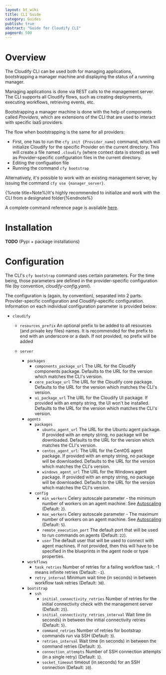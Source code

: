 ```yaml
---
layout: bt_wiki
title: CLI Guide
category: Guides
publish: true
abstract: "Guide for Cloudify CLI"
pageord: 500
---
```



# Overview

The Cloudify CLI can be used both for managing applications, bootstrapping a manager machine and displaying the status of a running manager.


Managing applications is done via REST calls to the management server. The CLI supports all Cloudify flows, such as creating deployments, executing workflows, retrieving events, etc.


Bootstrapping a manager machine is done with the help of components called *Providers*, which are extensions of the CLI that are used to interact with specific IaaS providers.

The flow when bootstrapping is the same for all providers:

  * First, one has to run the `cfy init {Provider_name}` command, which will initialize Cloudify for the specific Provider on the current directory. This will create a file named `.cloudify` (where context data is stored) as well as Provider-specific configuration files in the current directory.
  * Editing the configuation file
  * Running the command `cfy bootstrap`


Alternatively, it's possible to work with an existing management server, by issuing the command `cfy use {manager_server}`.


{%note title=Note%}It's highly recommended to initialize and work with the CLI from a designated folder{%endnote%}

A complete command reference page is available [here](reference-cfy.html).



# Installation

**TODO** (Pypi + package installations)


# Configuration

The CLI's `cfy bootstrap` command uses certain parameters. For the time being, those parameters are defined in the provider-specific configuration file (by convention, *cloudify-config.yaml*).

The configuration is (again, by convention), separated into 2 parts. Provider-specific configuration and Cloudify-specific configuration.
Information on each individual configuration parameter is provided below:

* `cloudify`
	* `resources_prefix` An optional prefix to be added to all resources (and private key files) names. It is recommended for the prefix to end with an underscore or a dash. If not provided, no prefix will be added

	* `server`
	  * `packages`
	    * `components_package_url` The URL for the Cloudify components package. Defaults to the URL for the version which matches the CLI's version.
	    * `core_package_url` The URL for the Cloudify core package. Defaults to the URL for the version which matches the CLI's version.
	    * `ui_package_url` The URL for the Cloudify UI package. If provided with an empty string, the UI won't be installed. Defaults to the URL for the version which matches the CLI's version.
	  * `agents`
	    * `packages`
	      * `ubuntu_agent_url` The URL for the Ubuntu agent package. If provided with an empty string, no package will be downloaded. Defaults to the URL for the version which matches the CLI's version.
	      * `centos_agent_url`: The URL for the CentOS agent package. If provided with an empty string, no package will be downloaded. Defaults to the URL for the version which matches the CLI's version.
	      * `windows_agent_url` The URL for the Windows agent package. If provided with an empty string, no package will be downloaded. Defaults to the URL for the version which matches the CLI's version.
	    * `config`
	      * `min_workers` Celery autoscale parameter - the minimum number of workers on an agent machine. See [Autoscaling](http://docs.celeryproject.org/en/latest/userguide/workers.html#autoscaling) (Default: `2`).
	      * `max_workers` Celery autoscale parameter - The maximum number of workers on an agent machine. See [Autoscaling](http://docs.celeryproject.org/en/latest/userguide/workers.html#autoscaling) (Default: `5`).
	      * `remote_execution_port` The default port that will be used to run commands on agents (Default: `22`).
	      * `user` The default user that will be used to connect with agent machines. If not provided, then this will have to be specified in the blueprints in the agent node or type properties.
	  * `workflows`
	    * `task_retries` Number of retries for a failing workflow task. -1 means infinite retries (Default: `-1`).
	    * `retry_interval` Minimum wait time (in seconds) in between workflow task retries (Default: `30`).
	  * `bootstrap`
	    * `ssh`
	      * `initial_connectivity_retries` Number of retries for the initial connectivity check with the management server (Default: `25`).
	      * `initial_connectivity_retries_interval` Wait time (in seconds) in between the initial connectivity retries (Default: `5`).
	      * `command_retries` Number of retries for bootstrap commands run via SSH (Default: `3`).
	      * `retries_interval` Wait time (in seconds) in between the command retries (Default: `3`).
	      * `connection_attempts` Number of SSH connection attempts (in a single retry) (Default: `1`).
	      * `socket_timeout` timeout (in seconds) for an SSH connection (Default: `10`).